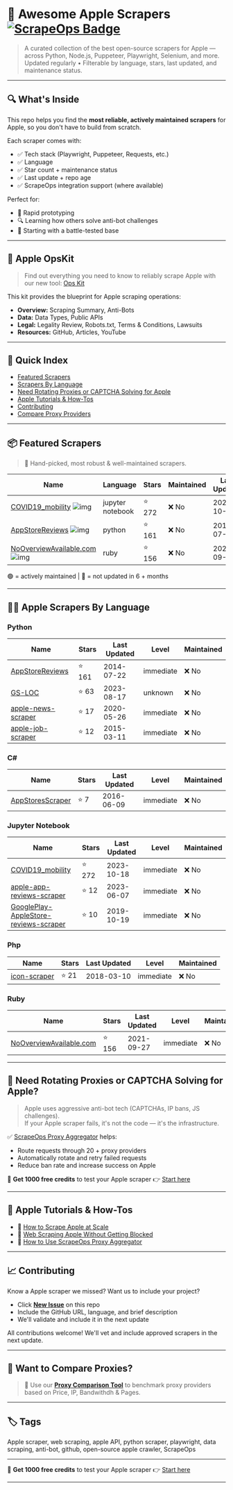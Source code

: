 # 🛒 Awesome Apple Scrapers [![ScrapeOps Badge](https://img.shields.io/badge/powered_by-ScrapeOps-blue)](https://scrapeops.io)

> A curated collection of the best open-source scrapers for Apple — across Python, Node.js, Puppeteer, Playwright, Selenium, and more.  
> Updated regularly • Filterable by language, stars, last updated, and maintenance status.

---

## 🔍 What's Inside
This repo helps you find the **most reliable, actively maintained scrapers** for Apple, so you don't have to build from scratch.  

Each scraper comes with:

- ✅ Tech stack (Playwright, Puppeteer, Requests, etc.)
- ✅ Language
- ✅ Star count + maintenance status
- ✅ Last update + repo age
- ✅ ScrapeOps integration support (where available)

Perfect for:  
- 🧪 Rapid prototyping  
- 🔍 Learning how others solve anti-bot challenges  
- 🚀 Starting with a battle-tested base

---

## 🧠 Apple OpsKit
> Find out everything you need to know to reliably scrape Apple with our new tool: [Ops Kit](https://scrapeops.io/websites/apple)

This kit provides the blueprint for Apple scraping operations:
- **Overview:** Scraping Summary, Anti-Bots
- **Data:** Data Types, Public APIs
- **Legal:** Legality Review, Robots.txt, Terms & Conditions, Lawsuits
- **Resources:** GitHub, Articles, YouTube

---

## 📑 Quick Index
- [Featured Scrapers](#featured-apple-scrapers)
- [Scrapers By Language](#apple-scrapers-by-language)
- [Need Rotating Proxies or CAPTCHA Solving for Apple](#rotating-proxies-or-captcha-solving-for-apple)
- [Apple Tutorials & How-Tos](#apple-tutorials)
- [Contributing](#contributing)
- [Compare Proxy Providers](#compare-proxies)

---

## 📦 Featured Scrapers <a id="featured-apple-scrapers"></a>
> 🏅 Hand-picked, most robust & well-maintained scrapers.

| Name | Language | Stars | Maintained | Last Updated |
|------|----------|-------|------------|--------------|
| [COVID19_mobility](https://github.com/ActiveConclusion/COVID19_mobility) ![img](https://github.com/ActiveConclusion.png?size=20) | jupyter notebook | ⭐ 272 | ❌ No | 2023-10-18 |
| [AppStoreReviews](https://github.com/grych/AppStoreReviews) ![img](https://github.com/grych.png?size=20) | python | ⭐ 161 | ❌ No | 2014-07-22 |
| [NoOverviewAvailable.com](https://github.com/nooverviewavailable/NoOverviewAvailable.com) ![img](https://github.com/nooverviewavailable.png?size=20) | ruby | ⭐ 156 | ❌ No | 2021-09-27 |

🟢 = actively maintained \| 🔴 = not updated in 6 + months

---

## 🧑‍💻 Apple Scrapers By Language <a id="apple-scrapers-by-language"></a>
### Python
| Name | Stars | Last Updated | Level | Maintained |
|------|-------|--------------|-------|------------|
| [AppStoreReviews](https://github.com/grych/AppStoreReviews) | ⭐ 161 | 2014-07-22 | immediate | ❌ No |
| [GS-LOC](https://github.com/zadewg/GS-LOC) | ⭐ 63 | 2023-08-17 | unknown | ❌ No |
| [apple-news-scraper](https://github.com/comp-journalism/apple-news-scraper) | ⭐ 17 | 2020-05-26 | immediate | ❌ No |
| [apple-job-scraper](https://github.com/thayton/apple-job-scraper) | ⭐ 12 | 2015-03-11 | immediate | ❌ No |


### C#
| Name | Stars | Last Updated | Level | Maintained |
|------|-------|--------------|-------|------------|
| [AppStoresScraper](https://github.com/Dissimilis/AppStoresScraper) | ⭐ 7 | 2016-06-09 | immediate | ❌ No |


### Jupyter Notebook
| Name | Stars | Last Updated | Level | Maintained |
|------|-------|--------------|-------|------------|
| [COVID19_mobility](https://github.com/ActiveConclusion/COVID19_mobility) | ⭐ 272 | 2023-10-18 | immediate | ❌ No |
| [apple-app-reviews-scraper](https://github.com/glennfang/apple-app-reviews-scraper) | ⭐ 12 | 2023-06-07 | immediate | ❌ No |
| [GooglePlay-AppleStore-reviews-scraper](https://github.com/toxtli/GooglePlay-AppleStore-reviews-scraper) | ⭐ 10 | 2019-10-19 | immediate | ❌ No |


### Php
| Name | Stars | Last Updated | Level | Maintained |
|------|-------|--------------|-------|------------|
| [icon-scraper](https://github.com/mpclarkson/icon-scraper) | ⭐ 21 | 2018-03-10 | immediate | ❌ No |


### Ruby
| Name | Stars | Last Updated | Level | Maintained |
|------|-------|--------------|-------|------------|
| [NoOverviewAvailable.com](https://github.com/nooverviewavailable/NoOverviewAvailable.com) | ⭐ 156 | 2021-09-27 | immediate | ❌ No |

---

## 🔐 Need Rotating Proxies or CAPTCHA Solving for Apple?<a id="rotating-proxies-or-captcha-solving-for-apple"></a>

> Apple uses aggressive anti-bot tech (CAPTCHAs, IP bans, JS challenges).  
> If your Apple scraper fails, it's not the code — it's the infrastructure.

✅ [ScrapeOps Proxy Aggregator](https://scrapeops.io/proxy-aggregator/) helps:  
- Route requests through 20 + proxy providers  
- Automatically rotate and retry failed requests  
- Reduce ban rate and increase success on Apple

🎁 **Get 1000 free credits** to test your Apple scraper 👉 [Start here](https://scrapeops.io)

---

## 🧠 Apple Tutorials & How-Tos<a id="apple-tutorials"></a>
- 📘 [How to Scrape Apple at Scale](https://scrapeops.io/websites/apple/how-to-scrape-apple)
- 🔐 [Web Scraping Apple Without Getting Blocked](https://scrapeops.io/web-scraping-playbook/web-scraping-without-getting-blocked/)
- 🧪 [How to Use ScrapeOps Proxy Aggregator](https://scrapeops.io/docs/web-scraping-proxy-api-aggregator/quickstart/)

---

## 📈 Contributing<a id="contributing"></a>

Know a Apple scraper we missed? Want us to include your project?

- Click **[New Issue](../../issues/new)** on this repo
- Include the GitHub URL, language, and brief description
- We'll validate and include it in the next update

All contributions welcome! We'll vet and include approved scrapers in the next update.

---

## 📣 Want to Compare Proxies?<a id="compare-proxies"></a>

> 📰 Use our [**Proxy Comparison Tool**](https://scrapeops.io/proxy-providers/comparison/) to benchmark proxy providers based on Price, IP, Bandwithdh & Pages.

---

## 🏷 Tags
Apple scraper, web scraping, apple API, python scraper, playwright, data scraping, anti-bot, github, open-source apple crawler, ScrapeOps


---

🎁 **Get 1000 free credits** to test your Apple scraper 👉 [Start here](https://scrapeops.io)

---